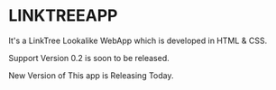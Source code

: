 # **LINKTREEAPP**

It's a LinkTree Lookalike WebApp which is developed in HTML & CSS.

Support Version 0.2 is soon to be released.

New Version of This app is Releasing Today.
